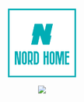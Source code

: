 <p align="center">
  <a href="https://nordhome.info">
    <img src="assets/logo.png" width="140px" alt="NordHome" />
  </a>
</p>

<p align="center">
  <a href="#"><img src="https://readme-typing-svg.herokuapp.com?center=true&color=00ADB5&vCenter=true&lines=Docker+compose+collection;"></a>
</p>